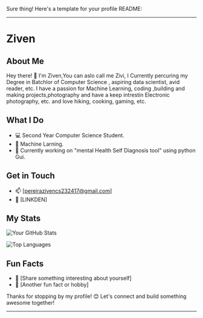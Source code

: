 Sure thing! Here's a template for your profile README:

---

# Ziven

## About Me

Hey there! 👋 I'm Ziven,You can aslo call me Zivi, I Currently percuring my Degree in Batchlor of Computer Science , aspiring data scientist, avid reader, etc. I have a passion for Machine Learning, coding ,building and making projects,photography and have a keep intrestin Electronic photography, etc. and love hiking, cooking, gaming, etc.

## What I Do

- 💻 Second Year Computer Science Student.
- 🌱 Machine Larning.
- 🚀 Currently working on "mental Health Self Diagnosis tool" using python Gui.

## Get in Touch

- 📫 [pereirazivencs232417@gmail.com]
- 💬 [LINKDEN]

## My Stats

![Your GitHub Stats](https://github-readme-stats.vercel.app/api?username=Zivi09&show_icons=true)

![Top Languages](https://github-readme-stats.vercel.app/api/top-langs/?Zivi09=yourusername&layout=compact)

## Fun Facts

- 🔭 [Share something interesting about yourself]
- 🌟 [Another fun fact or hobby]

Thanks for stopping by my profile! 😊 Let's connect and build something awesome together!

---

